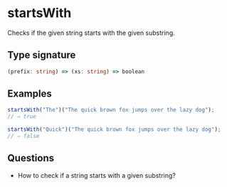 # startsWith

Checks if the given string starts with the given substring.

## Type signature

<!-- prettier-ignore-start -->
```typescript
(prefix: string) => (xs: string) => boolean
```
<!-- prettier-ignore-end -->

## Examples

<!-- prettier-ignore-start -->
```javascript
startsWith("The")("The quick brown fox jumps over the lazy dog");
// ⇒ true
```

```javascript
startsWith("Quick")("The quick brown fox jumps over the lazy dog");
// ⇒ false
```
<!-- prettier-ignore-end -->

## Questions

- How to check if a string starts with a given substring?
